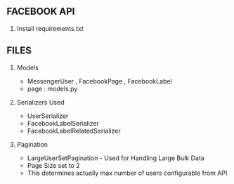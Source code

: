## FACEBOOK API
1. Install requirements.txt

## FILES

1. Models 
   * MessengerUser , FacebookPage , FacebookLabel 
   * page : models.py
   
2. Serializers Used
   * UserSerializer
   * FacebookLabelSerializer
   * FacebookLabelRelatedSerializer
3. Pagination
   * LargeUserSetPagination - Used for Handling Large Bulk Data 
   * Page Size set to 2
   * This determines  actually max number of users configurable from API
   

   
